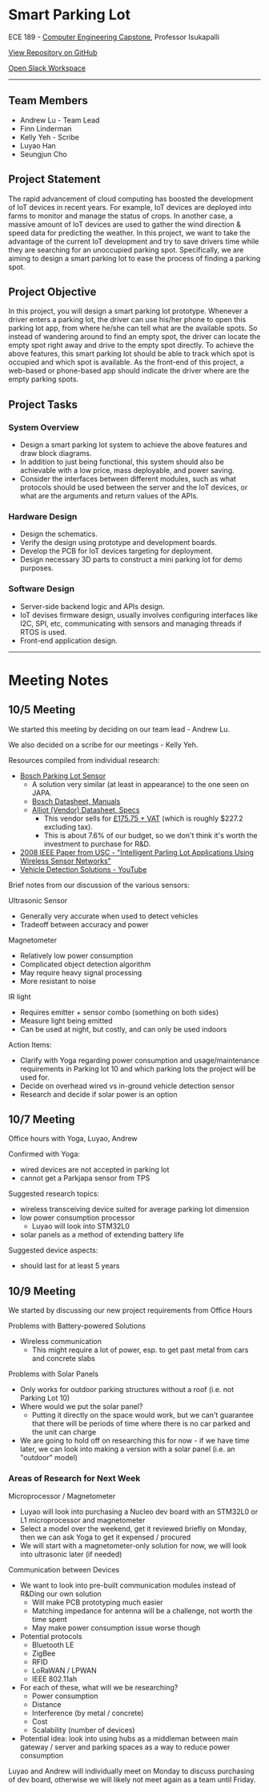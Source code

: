 # Smart Parking Lot

ECE 189 - [Computer Engineering Capstone](https://web.ece.ucsb.edu/~yoga/capstone/), Professor Isukapalli

[View Repository on GitHub](https://github.com/andrewhlu/spl)

[Open Slack Workspace](http://ucsb-capstone-21.slack.com/)

---

## Team Members

* Andrew Lu - Team Lead
* Finn Linderman
* Kelly Yeh - Scribe
* Luyao Han
* Seungjun Cho

## Project Statement

The rapid advancement of cloud computing has boosted the development of IoT devices in recent years. For example, IoT devices are deployed into farms to monitor and manage the status of crops. In another case, a massive amount of IoT devices are used to gather the wind direction & speed data for predicting the weather. In this project, we want to take the advantage of the current IoT development and try to save drivers time while they are searching for an unoccupied parking spot. Specifically, we are aiming to design a smart parking lot to ease the process of finding a parking spot.

## Project Objective

In this project, you will design a smart parking lot prototype. Whenever a driver enters a parking lot, the driver can use his/her phone to open this parking lot app, from where he/she can tell what are the available spots. So instead of wandering around to find an empty spot, the driver can locate the empty spot right away and drive to the empty spot directly. To achieve the above features, this smart parking lot should be able to track which spot is occupied and which spot is available. As the front-end of this project, a web-based or phone-based app should indicate the driver where are the empty parking spots.

## Project Tasks

### System Overview
- Design a smart parking lot system to achieve the above features and draw block diagrams.
- In addition to just being functional, this system should also be achievable with a low price, mass deployable, and power saving.
- Consider the interfaces between different modules, such as what protocols should be used between the server and the IoT devices, or what are the arguments and return values of the APIs.

### Hardware Design
- Design the schematics.
- Verify the design using prototype and development boards.
- Develop the PCB for IoT devices targeting for deployment.
- Design necessary 3D parts to construct a mini parking lot for demo purposes.

### Software Design
- Server-side backend logic and APIs design.
- IoT devises firmware design, usually involves configuring interfaces like I2C, SPI, etc, communicating with sensors and managing threads if RTOS is used.
- Front-end application design.

---

# Meeting Notes

## 10/5 Meeting

We started this meeting by deciding on our team lead - Andrew Lu. 

We also decided on a scribe for our meetings - Kelly Yeh.

Resources compiled from individual research:

* [Bosch Parking Lot Sensor](https://www.bosch-connectivity.com/products/connected-mobility/parking-lot-sensor/)
  * A solution very similar (at least in appearance) to the one seen on JAPA. 
  * [Bosch Datasheet, Manuals](https://www.bosch-connectivity.com/products/connected-mobility/parking-lot-sensor/downloads/)
  * [Alliot (Vendor) Datasheet, Specs](https://www.alliot.co.uk/products/sensors/parking-management-sensors/bosch-lorawan-parking-sensor/)
    * This vendor sells for [£175.75 + VAT](https://www.alliot.co.uk/products/sensors/parking-management-sensors/bosch-lorawan-parking-sensor#:~:text=RRP:%20%C2%A3175.75+VAT) (which is roughly $227.2 excluding tax).
    * This is about 7.6% of our budget, so we don't think it's worth the investment to purchase for R&D.
* [2008 IEEE Paper from USC - "Intelligent Parling Lot Applications Using Wireless Sensor Networks"](http://anrg.usc.edu/~amitabhag/papers/CTS-2008.pdf)
* [Vehicle Detection Solutions - YouTube](https://www.youtube.com/watch?v=7a1fiUJtp_k)

Brief notes from our discussion of the various sensors:

Ultrasonic Sensor
- Generally very accurate when used to detect vehicles 
- Tradeoff between accuracy and power

Magnetometer
- Relatively low power consumption
- Complicated object detection algorithm
- May require heavy signal processing
- More resistant to noise

IR light
- Requires emitter + sensor combo (something on both sides)
- Measure light being emitted
- Can be used at night, but costly, and can only be used indoors

Action Items: 
- Clarify with Yoga regarding power consumption and usage/maintenance requirements in Parking lot 10 and which parking lots the project will be used for.
- Decide on overhead wired vs in-ground vehicle detection sensor
- Research and decide if solar power is an option

## 10/7 Meeting

Office hours with Yoga, Luyao, Andrew

Confirmed with Yoga: 
- wired devices are not accepted in parking lot
- cannot get a Parkjapa sensor from TPS

Suggested research topics:
- wireless transceiving device suited for average parking lot dimension
- low power consumption processor
  - Luyao will look into STM32L0
- solar panels as a method of extending battery life

Suggested device aspects:
- should last for at least 5 years

## 10/9 Meeting

We started by discussing our new project requirements from Office Hours

Problems with Battery-powered Solutions
- Wireless communication
  - This might require a lot of power, esp. to get past metal from cars and concrete slabs

Problems with Solar Panels
- Only works for outdoor parking structures without a roof (i.e. not Parking Lot 10)
- Where would we put the solar panel?
  - Putting it directly on the space would work, but we can't guarantee that there will be periods of time where there is no car parked and the unit can charge
- We are going to hold off on researching this for now - if we have time later, we can look into making a version with a solar panel (i.e. an "outdoor" model)

### Areas of Research for Next Week

Microprocessor / Magnetometer
- Luyao will look into purchasing a Nucleo dev board with an STM32L0 or L1 microprocessor and magnetometer
- Select a model over the weekend, get it reviewed briefly on Monday, then we can ask Yoga to get it expensed / procured
- We will start with a magnetometer-only solution for now, we will look into ultrasonic later (if needed)

Communication between Devices
- We want to look into pre-built communication modules instead of R&Ding our own solution
  - Will make PCB prototyping much easier
  - Matching impedance for antenna will be a challenge, not worth the time spent
  - May make power consumption issue worse though
- Potential protocols
  - Bluetooth LE
  - ZigBee
  - RFID
  - LoRaWAN / LPWAN
  - IEEE 802.11ah
- For each of these, what will we be researching?
  - Power consumption
  - Distance
  - Interference (by metal / concrete)
  - Cost
  - Scalability (number of devices)
- Potential idea: look into using hubs as a middleman between main gateway / server and parking spaces as a way to reduce power consumption

Luyao and Andrew will individually meet on Monday to discuss purchasing of dev board, otherwise we will likely not meet again as a team until Friday.

<!-- Don't edit anything below this line! -->

<style>
.markdown-body h1:first-of-type {
    display: none;
}
</style>
